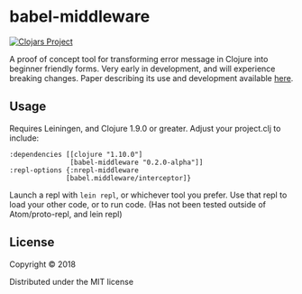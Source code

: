# babel-middleware

[![Clojars Project](https://img.shields.io/clojars/v/babel-middleware.svg)](https://clojars.org/babel-middleware)

A proof of concept tool for transforming error message in Clojure into beginner friendly forms.
Very early in development, and will experience breaking changes.
Paper describing its use and development available [here](https://github.com/Clojure-Intro-Course/mics2018demo/blob/master/mics2018.pdf "MICS Paper").

## Usage
Requires Leiningen, and Clojure 1.9.0 or greater.
Adjust your project.clj to include:
```
:dependencies [[clojure "1.10.0"]
               [babel-middleware "0.2.0-alpha"]]
:repl-options {:nrepl-middleware
              [babel.middleware/interceptor]}
```            
Launch a repl with ```lein repl```, or whichever tool you prefer. Use that repl to load your other code, or to run code.
(Has not been tested outside of Atom/proto-repl, and lein repl)


## License

Copyright © 2018

Distributed under the MIT license
